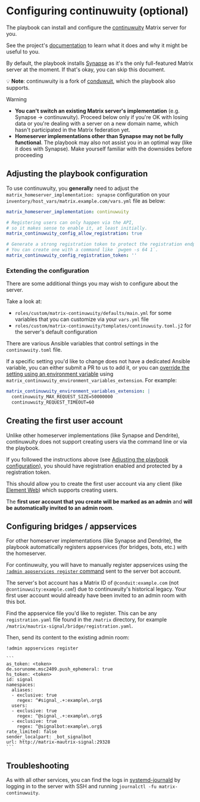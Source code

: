 <!--
SPDX-FileCopyrightText: 2025 Slavi Pantaleev
SPDX-FileCopyrightText: 2025 Suguru Hirahara

SPDX-License-Identifier: AGPL-3.0-or-later
-->

# Configuring continuwuity (optional)

The playbook can install and configure the [continuwuity](https://continuwuity.org) Matrix server for you.

See the project's [documentation](https://continuwuity.org) to learn what it does and why it might be useful to you.

By default, the playbook installs [Synapse](https://github.com/element-hq/synapse) as it's the only full-featured Matrix server at the moment. If that's okay, you can skip this document.

💡 **Note**: continuwuity is a fork of [conduwuit](./configuring-playbook-conduwuit.md), which the playbook also supports.

> [!WARNING]
> - **You can't switch an existing Matrix server's implementation** (e.g. Synapse -> continuwuity). Proceed below only if you're OK with losing data or you're dealing with a server on a new domain name, which hasn't participated in the Matrix federation yet.
> - **Homeserver implementations other than Synapse may not be fully functional**. The playbook may also not assist you in an optimal way (like it does with Synapse). Make yourself familiar with the downsides before proceeding

## Adjusting the playbook configuration

To use continuwuity, you **generally** need to adjust the `matrix_homeserver_implementation: synapse` configuration on your `inventory/host_vars/matrix.example.com/vars.yml` file as below:

```yaml
matrix_homeserver_implementation: continuwuity

# Registering users can only happen via the API,
# so it makes sense to enable it, at least initially.
matrix_continuwuity_config_allow_registration: true

# Generate a strong registration token to protect the registration endpoint from abuse.
# You can create one with a command like `pwgen -s 64 1`.
matrix_continuwuity_config_registration_token: ''
```

### Extending the configuration

There are some additional things you may wish to configure about the server.

Take a look at:

- `roles/custom/matrix-continuwuity/defaults/main.yml` for some variables that you can customize via your `vars.yml` file
- `roles/custom/matrix-continuwuity/templates/continuwuity.toml.j2` for the server's default configuration

There are various Ansible variables that control settings in the `continuwuity.toml` file.

If a specific setting you'd like to change does not have a dedicated Ansible variable, you can either submit a PR to us to add it, or you can [override the setting using an environment variable](https://continuwuity.org/configuration#environment-variables) using `matrix_continuwuity_environment_variables_extension`. For example:

```yaml
matrix_continuwuity_environment_variables_extension: |
  continuwuity_MAX_REQUEST_SIZE=50000000
  continuwuity_REQUEST_TIMEOUT=60
```

## Creating the first user account

Unlike other homeserver implementations (like Synapse and Dendrite), continuwuity does not support creating users via the command line or via the playbook.

If you followed the instructions above (see [Adjusting the playbook configuration](#adjusting-the-playbook-configuration)), you should have registration enabled and protected by a registration token.

This should allow you to create the first user account via any client (like [Element Web](./configuring-playbook-client-element-web.md)) which supports creating users.

The **first user account that you create will be marked as an admin** and **will be automatically invited to an admin room**.


## Configuring bridges / appservices

For other homeserver implementations (like Synapse and Dendrite), the playbook automatically registers appservices (for bridges, bots, etc.) with the homeserver.

For continuwuity, you will have to manually register appservices using the [`!admin appservices register` command](https://continuwuity.org/appservices.html#set-up-the-appservice---general-instructions) sent to the server bot account.

The server's bot account has a Matrix ID of `@conduit:example.com` (not `@continuwuity:example.com`!) due to continuwuity's historical legacy.
Your first user account would already have been invited to an admin room with this bot.

Find the appservice file you'd like to register. This can be any `registration.yaml` file found in the `/matrix` directory, for example `/matrix/mautrix-signal/bridge/registration.yaml`.

Then, send its content to the existing admin room:

    !admin appservices register

    ```
    as_token: <token>
    de.sorunome.msc2409.push_ephemeral: true
    hs_token: <token>
    id: signal
    namespaces:
      aliases:
      - exclusive: true
        regex: ^#signal_.+:example\.org$
      users:
      - exclusive: true
        regex: ^@signal_.+:example\.org$
      - exclusive: true
        regex: ^@signalbot:example\.org$
    rate_limited: false
    sender_localpart: _bot_signalbot
    url: http://matrix-mautrix-signal:29328
    ```

## Troubleshooting

As with all other services, you can find the logs in [systemd-journald](https://www.freedesktop.org/software/systemd/man/systemd-journald.service.html) by logging in to the server with SSH and running `journalctl -fu matrix-continuwuity`.
